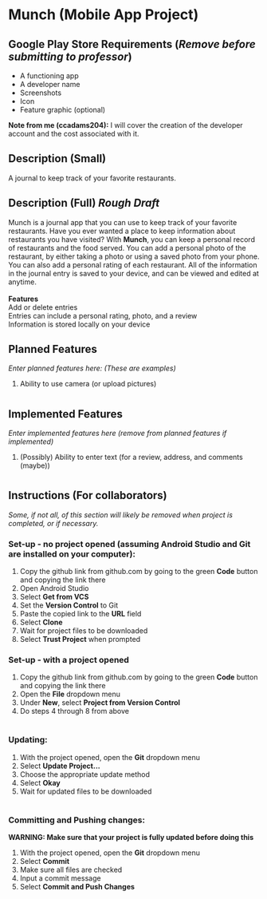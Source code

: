 # Munch (Mobile App Project)
## Google Play Store Requirements (*Remove before submitting to professor*)
- A functioning app
- A developer name
- Screenshots
- Icon
- Feature graphic (optional)  

**Note from me (ccadams204):** I will cover the creation of the developer account and the cost associated with it.

## Description (Small)
A journal to keep track of your favorite restaurants.
## Description (Full) *Rough Draft*
Munch is a journal app that you can use to keep track of your favorite restaurants. Have you ever wanted a place to keep information about restaurants you have visited? With **Munch**, you can keep a personal record of restaurants and the food served. You can add a personal photo of the restaurant, by either taking a photo or using a saved photo from your phone. You can also add a personal rating of each restaurant. All of the information in the journal entry is saved to your device, and can be viewed and edited at anytime. <br>  
**Features** <br>
Add or delete entries <br>
Entries can include a personal rating, photo, and a review <br>
Information is stored locally on your device
## Planned Features
*Enter planned features here: (These are examples)*
1. Ability to use camera (or upload pictures)
#
## Implemented Features
*Enter implemented features here (remove from planned features if implemented)*
1. (Possibly) Ability to enter text (for a review, address, and comments (maybe))
#
#
## Instructions (For collaborators)
*Some, if not all, of this section will likely be removed when project is completed, or if necessary.*
### Set-up - no project opened (assuming Android Studio and Git are installed on your computer):
1. Copy the github link from github.com by going to the green **Code** button and copying the link there
2. Open Android Studio
3. Select **Get from VCS**
4. Set the **Version Control** to Git
5. Paste the copied link to the **URL** field
6. Select **Clone**
7. Wait for project files to be downloaded
8. Select **Trust Project** when prompted
### Set-up - with a project opened
1. Copy the github link from github.com by going to the green **Code** button and copying the link there
2. Open the **File** dropdown menu
3. Under **New**, select **Project from Version Control**
4. Do steps 4 through 8 from above
#
### Updating:
1. With the project opened, open the **Git** dropdown menu
2. Select **Update Project...**
3. Choose the appropriate update method
4. Select **Okay**
5. Wait for updated files to be downloaded

#
### Committing and Pushing changes:
**WARNING: Make sure that your project is fully updated before doing this**
1. With the project opened, open the **Git** dropdown menu
2. Select **Commit**
3. Make sure all files are checked
4. Input a commit message
5. Select **Commit and Push Changes**

